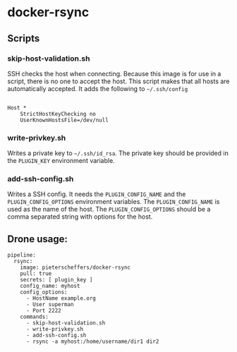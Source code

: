 # docker-rsync

## Scripts

### skip-host-validation.sh

SSH checks the host when connecting. 
Because this image is for use in a script, there is no one to accept the host.
This script makes that all hosts are automatically accepted.
It adds the following to `~/.ssh/config`

```

Host *
    StrictHostKeyChecking no
    UserKnownHostsFile=/dev/null

```

### write-privkey.sh
Writes a private key to `~/.ssh/id_rsa`. 
The private key should be provided in the `PLUGIN_KEY` environment variable.

### add-ssh-config.sh
Writes a SSH config. 
It needs the `PLUGIN_CONFIG_NAME` and the `PLUGIN_CONFIG_OPTIONS` environment variables.
The `PLUGIN_CONFIG_NAME` is used as the name of the host.
The `PLUGIN_CONFIG_OPTIONS` should be a comma separated string with options for the host.

## Drone usage:

```
pipeline:
  rsync:
    image: pieterscheffers/docker-rsync
    pull: true
    secrets: [ plugin_key ]
    config_name: myhost
    config_options:
      - HostName example.org
      - User superman
      - Port 2222
    commands:
      - skip-host-validation.sh
      - write-privkey.sh
      - add-ssh-config.sh
      - rsync -a myhost:/home/username/dir1 dir2
```